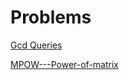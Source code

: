 # Problems 
[Gcd Queries](https://www.codechef.com/problems/GCDQ?tab=statement)

[MPOW---Power-of-matrix](https://www.spoj.com/problems/MPOW/)

